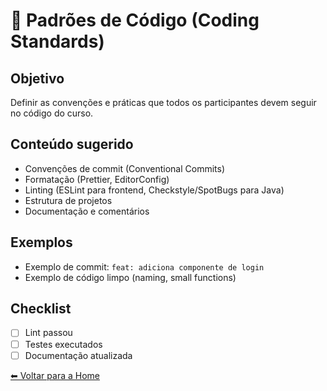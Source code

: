 # 🧭 Padrões de Código (Coding Standards)

## Objetivo
Definir as convenções e práticas que todos os participantes devem seguir no código do curso.

## Conteúdo sugerido
- Convenções de commit (Conventional Commits)
- Formatação (Prettier, EditorConfig)
- Linting (ESLint para frontend, Checkstyle/SpotBugs para Java)
- Estrutura de projetos
- Documentação e comentários

## Exemplos
- Exemplo de commit: `feat: adiciona componente de login`
- Exemplo de código limpo (naming, small functions)

## Checklist
- [ ] Lint passou
- [ ] Testes executados
- [ ] Documentação atualizada

[⬅ Voltar para a Home](./Home.md)